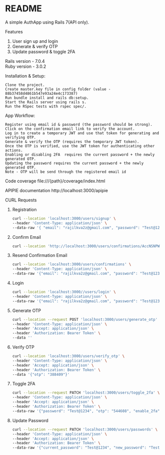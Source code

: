 # README

A simple AuthApp using Rails 7(API only).

Features
1. User sign up and login
2. Generate & verify OTP
3. Update password & toggle 2FA


Rails version - 7.0.4   
Ruby  version - 3.0.2


Installation & Setup:

    Clone the project.
    Create master.key file in config folder (value - 88b37458d4861b547e93a24e4c173387)
    Run bundle install and rails db:setup.
    Start the Rails server using rails s.
    Run the RSpec tests with rspec spec/.

App Workflow:

    Register using email id & password (the password should be strong).
    Click on the confirmation email link to verify the account.
    Log in to create a temporary JWT and use that token for generating and verifying OTP.
    Generate & verify the OTP (requires the temporary JWT token).
    Once the OTP is verified, use the JWT token for authenticating other actions.
    Enabling or disabling 2FA  requires the current password + the newly generated OTP.
    Updating the password requires the current password + the newly generated OTP.
    Note - OTP will be send through the registered email id

Code coverage
   file:///{path}/coverage/index.html


APIPIE documentation
   http://localhost:3000/apipie 

CURL Requests

1. Registration
   ```bash
   curl --location 'localhost:3000/users/signup' \
   --header 'Content-Type: application/json' \
   --data-raw '{ "email": "rajilkva2z@gmail.com", "password": "Test@1234", "password_confirmation": "Test@1234"}'


2. Confirm Email
   ```bash
   curl --location 'http://localhost:3000/users/confirmations/AccNSNPWb1tQcJcyenlIHA'

3. Resend Confirmation Email
   ```bash
   curl --location 'localhost:3000/users/confirmations' \
   --header 'Content-Type: application/json' \
   --data-raw '{"email": "rajilkva2z@gmail.com", "password": "Test@1234"}'

4. Login
   ```bash
   curl --location 'localhost:3000//users/login' \
   --header 'Content-Type: application/json' \
   --data-raw '{"email": "rajilkva2z@gmail.com", "password": "Test@1234"}'


5. Generate OTP
   ```bash
   curl --location --request POST 'localhost:3000/users/generate_otp' \
   --header 'Content-Type: application/json' \
   --header 'Accept: application/json' \
   --header 'Authorization: Bearer Token' \
   --data ''

6. Verify OTP
   ```bash
   curl --location 'localhost:3000/users/verify_otp' \
   --header 'Content-Type: application/json' \
   --header 'Accept: application/json' \
   --header 'Authorization: Bearer Token' \
   --data '{"otp": "388409"}'

7. Toggle 2FA
   ```bash
   curl --location --request PATCH 'localhost:3000/users/toggle_2fa' \
   --header 'Content-Type: application/json' \
   --header 'Accept: application/json' \
   --header 'Authorization: Bearer Token' \
   --data-raw '{"password": "Test@1234", "otp": "544608", "enable_2fa": false}'

8. Update Password
   ```bash
   curl --location --request PATCH 'localhost:3000/users/passwords' \
   --header 'Content-Type: application/json' \
   --header 'Accept: application/json' \
   --header 'Authorization: Bearer Token' \
   --data-raw '{"current_password": "Test@1234", "new_password": "TestNew@1234", "otp": "275073"}'
